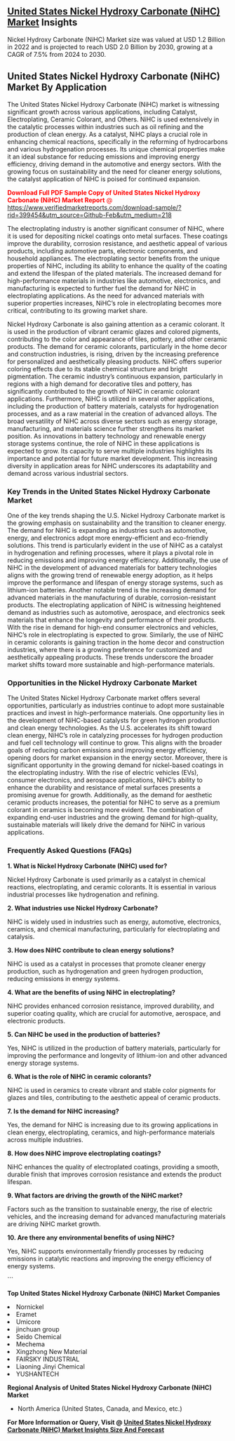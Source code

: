 <h2><a href="https://www.verifiedmarketreports.com/download-sample/?rid=399454&amp;utm_source=Github-Feb&amp;utm_medium=218" target="_blank">United States Nickel Hydroxy Carbonate (NiHC) Market</a> Insights</h2><p>Nickel Hydroxy Carbonate (NiHC) Market size was valued at USD 1.2 Billion in 2022 and is projected to reach USD 2.0 Billion by 2030, growing at a CAGR of 7.5% from 2024 to 2030.</p><p> <h2>United States Nickel Hydroxy Carbonate (NiHC) Market By Application</h2> <p>The United States Nickel Hydroxy Carbonate (NiHC) market is witnessing significant growth across various applications, including Catalyst, Electroplating, Ceramic Colorant, and Others. NiHC is used extensively in the catalytic processes within industries such as oil refining and the production of clean energy. As a catalyst, NiHC plays a crucial role in enhancing chemical reactions, specifically in the reforming of hydrocarbons and various hydrogenation processes. Its unique chemical properties make it an ideal substance for reducing emissions and improving energy efficiency, driving demand in the automotive and energy sectors. With the growing focus on sustainability and the need for cleaner energy solutions, the catalyst application of NiHC is poised for continued expansion. <p><span class=""><span style="color: #ff0000;"><strong>Download Full PDF Sample Copy of United States Nickel Hydroxy Carbonate (NiHC) Market Report</strong> @ </span><a href="https://www.verifiedmarketreports.com/download-sample/?rid=399454&amp;utm_source=Github-Feb&amp;utm_medium=218" target="_blank">https://www.verifiedmarketreports.com/download-sample/?rid=399454&amp;utm_source=Github-Feb&amp;utm_medium=218</a></span></p> The electroplating industry is another significant consumer of NiHC, where it is used for depositing nickel coatings onto metal surfaces. These coatings improve the durability, corrosion resistance, and aesthetic appeal of various products, including automotive parts, electronic components, and household appliances. The electroplating sector benefits from the unique properties of NiHC, including its ability to enhance the quality of the coating and extend the lifespan of the plated materials. The increased demand for high-performance materials in industries like automotive, electronics, and manufacturing is expected to further fuel the demand for NiHC in electroplating applications. As the need for advanced materials with superior properties increases, NiHC’s role in electroplating becomes more critical, contributing to its growing market share. <p>Nickel Hydroxy Carbonate is also gaining attention as a ceramic colorant. It is used in the production of vibrant ceramic glazes and colored pigments, contributing to the color and appearance of tiles, pottery, and other ceramic products. The demand for ceramic colorants, particularly in the home decor and construction industries, is rising, driven by the increasing preference for personalized and aesthetically pleasing products. NiHC offers superior coloring effects due to its stable chemical structure and bright pigmentation. The ceramic industry’s continuous expansion, particularly in regions with a high demand for decorative tiles and pottery, has significantly contributed to the growth of NiHC in ceramic colorant applications. Furthermore, NiHC is utilized in several other applications, including the production of battery materials, catalysts for hydrogenation processes, and as a raw material in the creation of advanced alloys. The broad versatility of NiHC across diverse sectors such as energy storage, manufacturing, and materials science further strengthens its market position. As innovations in battery technology and renewable energy storage systems continue, the role of NiHC in these applications is expected to grow. Its capacity to serve multiple industries highlights its importance and potential for future market development. This increasing diversity in application areas for NiHC underscores its adaptability and demand across various industrial sectors. </p> <h3>Key Trends in the United States Nickel Hydroxy Carbonate Market</h3> <p>One of the key trends shaping the U.S. Nickel Hydroxy Carbonate market is the growing emphasis on sustainability and the transition to cleaner energy. The demand for NiHC is expanding as industries such as automotive, energy, and electronics adopt more energy-efficient and eco-friendly solutions. This trend is particularly evident in the use of NiHC as a catalyst in hydrogenation and refining processes, where it plays a pivotal role in reducing emissions and improving energy efficiency. Additionally, the use of NiHC in the development of advanced materials for battery technologies aligns with the growing trend of renewable energy adoption, as it helps improve the performance and lifespan of energy storage systems, such as lithium-ion batteries. Another notable trend is the increasing demand for advanced materials in the manufacturing of durable, corrosion-resistant products. The electroplating application of NiHC is witnessing heightened demand as industries such as automotive, aerospace, and electronics seek materials that enhance the longevity and performance of their products. With the rise in demand for high-end consumer electronics and vehicles, NiHC’s role in electroplating is expected to grow. Similarly, the use of NiHC in ceramic colorants is gaining traction in the home decor and construction industries, where there is a growing preference for customized and aesthetically appealing products. These trends underscore the broader market shifts toward more sustainable and high-performance materials. <h3>Opportunities in the Nickel Hydroxy Carbonate Market</h3> <p>The United States Nickel Hydroxy Carbonate market offers several opportunities, particularly as industries continue to adopt more sustainable practices and invest in high-performance materials. One opportunity lies in the development of NiHC-based catalysts for green hydrogen production and clean energy technologies. As the U.S. accelerates its shift toward clean energy, NiHC’s role in catalyzing processes for hydrogen production and fuel cell technology will continue to grow. This aligns with the broader goals of reducing carbon emissions and improving energy efficiency, opening doors for market expansion in the energy sector. Moreover, there is significant opportunity in the growing demand for nickel-based coatings in the electroplating industry. With the rise of electric vehicles (EVs), consumer electronics, and aerospace applications, NiHC’s ability to enhance the durability and resistance of metal surfaces presents a promising avenue for growth. Additionally, as the demand for aesthetic ceramic products increases, the potential for NiHC to serve as a premium colorant in ceramics is becoming more evident. The combination of expanding end-user industries and the growing demand for high-quality, sustainable materials will likely drive the demand for NiHC in various applications. <h3>Frequently Asked Questions (FAQs)</h3> <p><b>1. What is Nickel Hydroxy Carbonate (NiHC) used for?</b></p> <p>Nickel Hydroxy Carbonate is used primarily as a catalyst in chemical reactions, electroplating, and ceramic colorants. It is essential in various industrial processes like hydrogenation and refining.</p> <p><b>2. What industries use Nickel Hydroxy Carbonate?</b></p> <p>NiHC is widely used in industries such as energy, automotive, electronics, ceramics, and chemical manufacturing, particularly for electroplating and catalysis.</p> <p><b>3. How does NiHC contribute to clean energy solutions?</b></p> <p>NiHC is used as a catalyst in processes that promote cleaner energy production, such as hydrogenation and green hydrogen production, reducing emissions in energy systems.</p> <p><b>4. What are the benefits of using NiHC in electroplating?</b></p> <p>NiHC provides enhanced corrosion resistance, improved durability, and superior coating quality, which are crucial for automotive, aerospace, and electronic products.</p> <p><b>5. Can NiHC be used in the production of batteries?</b></p> <p>Yes, NiHC is utilized in the production of battery materials, particularly for improving the performance and longevity of lithium-ion and other advanced energy storage systems.</p> <p><b>6. What is the role of NiHC in ceramic colorants?</b></p> <p>NiHC is used in ceramics to create vibrant and stable color pigments for glazes and tiles, contributing to the aesthetic appeal of ceramic products.</p> <p><b>7. Is the demand for NiHC increasing?</b></p> <p>Yes, the demand for NiHC is increasing due to its growing applications in clean energy, electroplating, ceramics, and high-performance materials across multiple industries.</p> <p><b>8. How does NiHC improve electroplating coatings?</b></p> <p>NiHC enhances the quality of electroplated coatings, providing a smooth, durable finish that improves corrosion resistance and extends the product lifespan.</p> <p><b>9. What factors are driving the growth of the NiHC market?</b></p> <p>Factors such as the transition to sustainable energy, the rise of electric vehicles, and the increasing demand for advanced manufacturing materials are driving NiHC market growth.</p> <p><b>10. Are there any environmental benefits of using NiHC?</b></p> <p>Yes, NiHC supports environmentally friendly processes by reducing emissions in catalytic reactions and improving the energy efficiency of energy systems.</p> ```</p><p><strong>Top United States Nickel Hydroxy Carbonate (NiHC) Market Companies</strong></p><div data-test-id=""><p><li>Nornickel</li><li> Eramet</li><li> Umicore</li><li> jinchuan group</li><li> Seido Chemical</li><li> Mechema</li><li> Xingzhong New Material</li><li> FAIRSKY INDUSTRIAL</li><li> Liaoning Jinyi Chemical</li><li> YUSHANTECH</li></p><div><strong>Regional Analysis of&nbsp;United States Nickel Hydroxy Carbonate (NiHC) Market</strong></div><ul><li dir="ltr"><p dir="ltr">North America&nbsp;(United States, Canada, and Mexico, etc.)</p></li></ul><p><strong>For More Information or Query, Visit @&nbsp;</strong><strong><a href="https://www.verifiedmarketreports.com/product/nickel-hydroxy-carbonate-nihc-market/?utm_source=Github-Feb&amp;utm_medium=218" target="_blank">United States Nickel Hydroxy Carbonate (NiHC) Market Insights Size And Forecast</a></strong></p></div>
